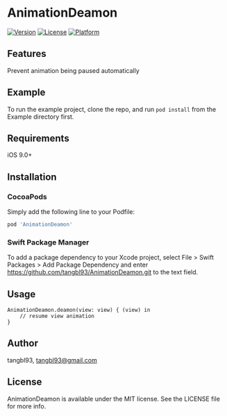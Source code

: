 # AnimationDeamon

[![Version](https://img.shields.io/cocoapods/v/AnimationDeamon.svg?style=flat)](https://cocoapods.org/pods/AnimationDeamon)
[![License](https://img.shields.io/cocoapods/l/AnimationDeamon.svg?style=flat)](https://cocoapods.org/pods/AnimationDeamon)
[![Platform](https://img.shields.io/cocoapods/p/AnimationDeamon.svg?style=flat)](https://cocoapods.org/pods/AnimationDeamon)

## Features

Prevent animation being paused automatically

## Example

To run the example project, clone the repo, and run `pod install` from the Example directory first.

## Requirements

iOS 9.0+

## Installation

### CocoaPods

Simply add the following line to your Podfile:

```ruby
pod 'AnimationDeamon'
```


### Swift Package Manager

To add a package dependency to your Xcode project, select File > Swift Packages > Add Package Dependency and enter https://github.com/tangbl93/AnimationDeamon.git to the text field.

## Usage

```
AnimationDeamon.deamon(view: view) { (view) in
    // resume view animation
}
```

## Author

tangbl93, tangbl93@gmail.com

## License

AnimationDeamon is available under the MIT license. See the LICENSE file for more info.
